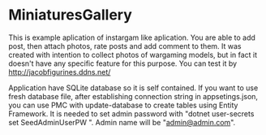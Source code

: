 # MiniaturesGallery
This is example aplication of instargam like aplication. You are able to add post, then attach photos, rate posts and add comment to them. It was created with intention to collect photos of wargaming models, but in fact it doesn't have any specific feature for this purpose.
You can test it by http://jacobfigurines.ddns.net/

Application have SQLite database so it is self contained. If you want to use fresh database file, after establishing connection string in appsetings.json, you can use PMC with update-database to create tables using Entity Framework. 
It is needed to set admin password with "dotnet user-secrets set SeedAdminUserPW <pw>". Admin name will be "admin@admin.com".
